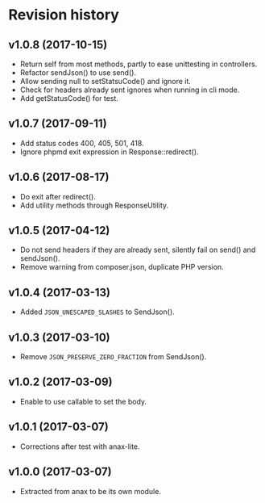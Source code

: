 Revision history
=================================


v1.0.8 (2017-10-15)
---------------------------------

* Return self from most methods, partly to ease unittesting in controllers.
* Refactor sendJson() to use send().
* Allow sending null to setStatsuCode() and ignore it.
* Check for headers already sent ignores when running in cli mode.
* Add getStatusCode() for test.


v1.0.7 (2017-09-11)
---------------------------------

* Add status codes 400, 405, 501, 418.
* Ignore phpmd exit expression in Response::redirect().


v1.0.6 (2017-08-17)
---------------------------------

* Do exit after redirect().
* Add utility methods through ResponseUtility.


v1.0.5 (2017-04-12)
---------------------------------

* Do not send headers if they are already sent, silently fail on send() and sendJson().
* Remove warning from composer.json, duplicate PHP version.


v1.0.4 (2017-03-13)
---------------------------------

* Added `JSON_UNESCAPED_SLASHES` to SendJson().


v1.0.3 (2017-03-10)
---------------------------------

* Remove `JSON_PRESERVE_ZERO_FRACTION` from SendJson().


v1.0.2 (2017-03-09)
---------------------------------

* Enable to use callable to set the body.


v1.0.1 (2017-03-07)
---------------------------------

* Corrections after test with anax-lite.


v1.0.0 (2017-03-07)
---------------------------------

* Extracted from anax to be its own module.
